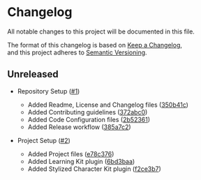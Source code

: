 # Changelog

All notable changes to this project will be documented in this file.

The format of this changelog is based on [Keep a Changelog](https://keepachangelog.com/en/1.0.0/),  
and this project adheres to [Semantic Versioning](https://semver.org/spec/v2.0.0.html).

## Unreleased

-   Repository Setup ([#1](https://github.com/curriculum-blackboard/unreal-obstacle-assault/pull/1))
    -   Added Readme, License and Changelog files ([350b41c](https://github.com/curriculum-blackboard/unreal-obstacle-assault/commit/350b41c))
    -   Added Contributing guidelines ([372abc0](https://github.com/curriculum-blackboard/unreal-obstacle-assault/commit/372abc0))
    -   Added Code Configuration files ([2b52361](https://github.com/curriculum-blackboard/unreal-obstacle-assault/commit/2b52361))
    -   Added Release workflow ([385a7c2](https://github.com/curriculum-blackboard/unreal-obstacle-assault/commit/385a7c2))

-   Project Setup ([#2](https://github.com/curriculum-blackboard/unreal-obstacle-assault/pull/2))
    -   Added Project files ([e78c376](https://github.com/curriculum-blackboard/unreal-obstacle-assault/commit/e78c376))
    -   Added Learning Kit plugin ([6bd3baa](https://github.com/curriculum-blackboard/unreal-obstacle-assault/commit/6bd3baa))
    -   Added Stylized Character Kit plugin ([f2ce3b7](https://github.com/curriculum-blackboard/unreal-obstacle-assault/commit/f2ce3b7))
